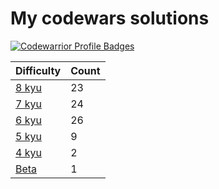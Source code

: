 # My codewars solutions


[![Codewarrior Profile Badges](https://www.codewars.com/users/Unvares/badges/large)](https://www.codewars.com/users/Unvares)


| Difficulty                                                     | Count  |
| -------------------------------------------------------------- | ------ |
| [8 kyu](https://github.com/Unvares/codewars/tree/master/8-kyu) |   23   |
| [7 kyu](https://github.com/Unvares/codewars/tree/master/7-kyu) |   24   |
| [6 kyu](https://github.com/Unvares/codewars/tree/master/6-kyu) |   26   |
| [5 kyu](https://github.com/Unvares/codewars/tree/master/5-kyu) |    9   |
| [4 kyu](https://github.com/Unvares/codewars/tree/master/4-kyu) |    2   |
| [Beta](https://github.com/Unvares/codewars/tree/master/Beta)   |    1   |
